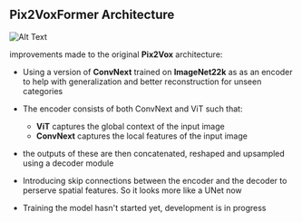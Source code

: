 ## Pix2VoxFormer Architecture

![Alt Text](images/Next%20SOTA%203D%20reconstruction%20model(4).svg)


improvements made to the original **Pix2Vox** architecture: 
- Using a version of **ConvNext** trained on **ImageNet22k** as  as an encoder to help with generalization and better reconstruction for unseen categories
- The encoder consists of both ConvNext and ViT such that: 
    - **ViT** captures the global context of the input image
    - **ConvNext** captures the local features of the input image
- the outputs of these are then concatenated, reshaped and upsampled using a decoder module 
- Introducing skip connections between the encoder and the decoder to perserve spatial features. So it looks more like a UNet now
    
- Training the model hasn't started yet, development is in progress